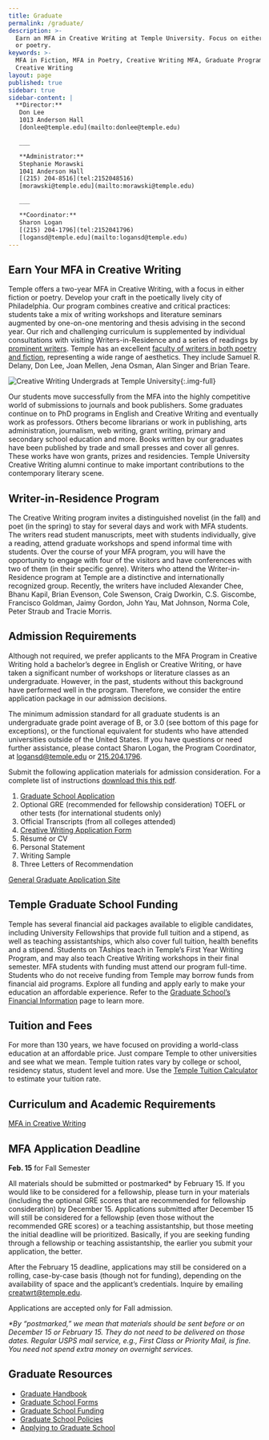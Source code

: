 ```yaml
---
title: Graduate
permalink: /graduate/
description: >-
  Earn an MFA in Creative Writing at Temple University. Focus on either fiction
  or poetry.
keywords: >-
  MFA in Fiction, MFA in Poetry, Creative Writing MFA, Graduate Program in
  Creative Writing
layout: page
published: true
sidebar: true
sidebar-content: |
  **Director:**  
   Don Lee  
   1013 Anderson Hall    
   [donlee@temple.edu](mailto:donlee@temple.edu)  

   ___

   **Administrator:**  
   Stephanie Morawski  
   1041 Anderson Hall   
   [(215) 204-8516](tel:2152048516)  
   [morawski@temple.edu](mailto:morawski@temple.edu)  

   ___

   **Coordinator:**  
   Sharon Logan      
   [(215) 204-1796](tel:2152041796)   
   [logansd@temple.edu](mailto:logansd@temple.edu)
---
```

## Earn Your MFA in Creative Writing
Temple offers a two-year MFA in Creative Writing, with a focus in either fiction or poetry. Develop your craft in the poetically lively city of Philadelphia. Our program combines creative and critical practices: students take a mix of writing workshops and literature seminars augmented by one-on-one mentoring and thesis advising in the second year. Our rich and challenging curriculum is supplemented by individual consultations with visiting Writers-in-Residence and a series of readings by [prominent writers](/creative-writing/poets-and-writers). Temple has an excellent [faculty of writers in both poetry and fiction](/creative-writing/faculty), representing a wide range of aesthetics. They include Samuel R. Delany, Don Lee, Joan Mellen, Jena Osman, Alan Singer and Brian Teare. 

![Creative Writing Undergrads at Temple University]({{site.baseurl}}/media/Temple-MFA-poets.jpg){:.img-full}

Our students move successfully from the MFA into the highly competitive world of submissions to journals and book publishers. Some graduates continue on to PhD programs in English and Creative Writing and eventually work as professors. Others become librarians or work in publishing, arts administration, journalism, web writing, grant writing, primary and secondary school education and more. Books written by our graduates have been published by trade and small presses and cover all genres. These works have won grants, prizes and residencies. Temple University Creative Writing alumni continue to make important contributions to the contemporary literary scene.

## Writer-in-Residence Program
The Creative Writing program invites a distinguished novelist (in the fall) and poet (in the spring) to stay for several days and work with MFA students. The writers read student manuscripts, meet with students individually, give a reading, attend graduate workshops and spend informal time with students. Over the course of your MFA program, you will have the opportunity to engage with four of the visitors and have conferences with two of them (in their specific genre). Writers who attend the Writer-in-Residence program at Temple are a distinctive and internationally recognized group. Recently, the writers have included Alexander Chee, Bhanu Kapil, Brian Evenson, Cole Swenson, Craig Dworkin, C.S. Giscombe, Francisco Goldman, Jaimy Gordon, John Yau, Mat Johnson, Norma Cole, Peter Straub and Tracie Morris.

## Admission Requirements
Although not required, we prefer applicants to the MFA Program in Creative Writing hold a bachelor’s degree in English or Creative Writing, or have taken a significant number of workshops or literature classes as an undergraduate. However, in the past, students without this background have performed well in the program. Therefore, we consider the entire application package in our admission decisions.

The minimum admission standard for all graduate students is an undergraduate grade point average of B, or 3.0 (see bottom of this page for exceptions), or the functional equivalent for students who have attended universities outside of the United States. If you have questions or need further assistance, please contact Sharon Logan, the Program Coordinator, at [logansd@temple.edu](mailto:logansd@temple.edu) or [215.204.1796](tel:2152041796).

Submit the following application materials for admission consideration. For a complete list of instructions [download this this pdf](/creative-writing/media/how-to-apply-MFA.pdf).

1. [Graduate School Application](https://prd-wlssb.temple.edu/prod8/bwskalog.P_DispLoginNon)
2. Optional GRE (recommended for fellowship consideration)
TOEFL or other tests (for international students only)
3. Official Transcripts (from all colleges attended)
4. [Creative Writing Application Form](/creative-writing/media/CWapplicationform.pdf)
5. Résumé or CV
6. Personal Statement
7. Writing Sample
8. Three Letters of Recommendation

[General Graduate Application Site](http://www.temple.edu/grad/admissions/howtoapply.htm)

## Temple Graduate School Funding
Temple has several financial aid packages available to eligible candidates, including University Fellowships that provide full tuition and a stipend, as well as teaching assistantships, which also cover full tuition, health benefits and a stipend. Students on TAships teach in Temple’s First Year Writing Program, and may also teach Creative Writing workshops in their final semester. MFA students with funding must attend our program full-time. Students who do not receive funding from Temple may borrow funds from financial aid programs. Explore all funding and apply early to make your education an affordable experience. Refer to the [Graduate School’s Financial Information](http://www.temple.edu/grad/finances/index.htm) page to learn more.

## Tuition and Fees
For more than 130 years, we have focused on providing a world-class education at an affordable price. Just compare Temple to other universities and see what we mean. Temple tuition rates vary by college or school, residency status, student level and more. Use the [Temple Tuition Calculator](https://bursar.temple.edu/tuition-and-fees/tuition-rates) to estimate your tuition rate.

## Curriculum and Academic Requirements
[MFA in Creative Writing](http://bulletin.temple.edu/graduate/scd/cla/creative-writing-mfa/#programrequirementstext)

## MFA Application Deadline
**Feb. 15** for Fall Semester

All materials should be submitted or postmarked* by February 15. If you would like to be considered for a fellowship, please turn in your materials (including the optional GRE scores that are recommended for fellowship consideration) by December 15. Applications submitted after December 15 will still be considered for a fellowship (even those without the recommended GRE scores) or a teaching assistantship, but those meeting the initial deadline will be prioritized. Basically, if you are seeking funding through a fellowship or teaching assistantship, the earlier you submit your application, the better.

After the February 15 deadline, applications may still be considered on a rolling, case-by-case basis (though not for funding), depending on the availability of space and the applicant’s credentials. Inquire by emailing [creatwrt@temple.edu](mailto:creatwrt@temple.edu).

Applications are accepted only for Fall admission.

_*By “postmarked,” we mean that materials should be sent before or on December 15 or February 15. They do not need to be delivered on those dates. Regular USPS mail service, e.g., First Class or Priority Mail, is fine. You need not spend extra money on overnight services._

## Graduate Resources
- [Graduate Handbook](http://www.temple.edu/grad/policies/gradpolicies.htm)
- [Graduate School Forms](http://www.temple.edu/grad/forms/index.htm)
- [Graduate School Funding](http://www.temple.edu/grad/finances/index.htm)
- [Graduate School Policies](http://www.temple.edu/grad/policies/index.htm)
- [Applying to Graduate School](http://www.temple.edu/grad/admissions/howtoapply.htm)
